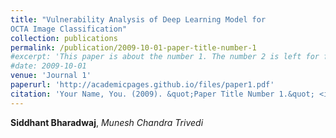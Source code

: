 ```yaml
---
title: "Vulnerability Analysis of Deep Learning Model for
OCTA Image Classification"
collection: publications
permalink: /publication/2009-10-01-paper-title-number-1
#excerpt: 'This paper is about the number 1. The number 2 is left for future work.'
#date: 2009-10-01
venue: 'Journal 1'
paperurl: 'http://academicpages.github.io/files/paper1.pdf'
citation: 'Your Name, You. (2009). &quot;Paper Title Number 1.&quot; <i>Journal 1</i>. 1(1).'
---
```

**Siddhant Bharadwaj**, *Munesh Chandra Trivedi*<br><br>
<!-- 
Recommended citation: Your Name, You. (2009). "Paper Title Number 1." <i>Journal 1</i>. 1(1). -->